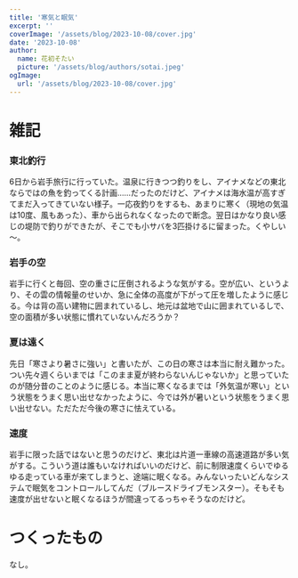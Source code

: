 ```yaml
---
title: '寒気と眠気'
excerpt: ''
coverImage: '/assets/blog/2023-10-08/cover.jpg'
date: '2023-10-08'
author:
  name: 花初そたい
  picture: '/assets/blog/authors/sotai.jpeg'
ogImage:
  url: '/assets/blog/2023-10-08/cover.jpg'
---
```

# 雑記
### 東北釣行
6日から岩手旅行に行っていた。温泉に行きつつ釣りをし、アイナメなどの東北ならではの魚を釣ってくる計画……だったのだけど、アイナメは海水温が高すぎてまだ入ってきていない様子。一応夜釣りをするも、あまりに寒く（現地の気温は10度、風もあった）、車から出られなくなったので断念。翌日はかなり良い感じの堤防で釣りができたが、そこでも小サバを3匹掛けるに留まった。くやしい～。

### 岩手の空
岩手に行くと毎回、空の重さに圧倒されるような気がする。空が広い、というより、その雲の情報量のせいか、急に全体の高度が下がって圧を増したように感じる。今は背の高い建物に囲まれているし、地元は盆地で山に囲まれているしで、空の面積が多い状態に慣れていないんだろうか？

### 夏は遠く
先日「寒さより暑さに強い」と書いたが、この日の寒さは本当に耐え難かった。つい先々週くらいまでは「このまま夏が終わらないんじゃないか」と思っていたのが随分昔のことのように感じる。本当に寒くなるまでは「外気温が寒い」という状態をうまく思い出せなかったように、今では外が暑いという状態をうまく思い出せない。ただただ今後の寒さに怯えている。

### 速度
岩手に限った話ではないと思うのだけど、東北は片道一車線の高速道路が多い気がする。こういう道は誰もいなければいいのだけど、前に制限速度くらいでゆるゆる走っている車が来てしまうと、途端に眠くなる。みんないったいどんなシステムで眠気をコントロールしてんだ（ブルースドライブモンスター）。そもそも速度が出せないと眠くなるほうが間違ってるっちゃそうなのだけど。


# つくったもの
なし。